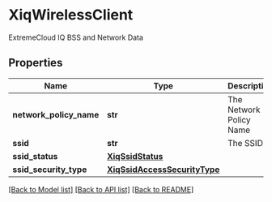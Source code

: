 # XiqWirelessClient

ExtremeCloud IQ BSS and Network Data
## Properties
Name | Type | Description | Notes
------------ | ------------- | ------------- | -------------
**network_policy_name** | **str** | The Network Policy Name | [optional] 
**ssid** | **str** | The SSID | [optional] 
**ssid_status** | [**XiqSsidStatus**](XiqSsidStatus.md) |  | [optional] 
**ssid_security_type** | [**XiqSsidAccessSecurityType**](XiqSsidAccessSecurityType.md) |  | [optional] 

[[Back to Model list]](../README.md#documentation-for-models) [[Back to API list]](../README.md#documentation-for-api-endpoints) [[Back to README]](../README.md)


